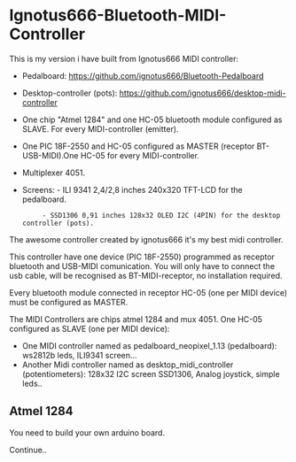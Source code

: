 # Ignotus666-Bluetooth-MIDI-Controller
This is my version i have built from Ignotus666 MIDI controller:
 - Pedalboard: https://github.com/ignotus666/Bluetooth-Pedalboard
 - Desktop-controller (pots): https://github.com/ignotus666/desktop-midi-controller


 - One chip "Atmel 1284" and one HC-05 bluetooth module configured as SLAVE. For every MIDI-controller (emitter).
 - One PIC 18F-2550 and HC-05 configured as MASTER (receptor BT-USB-MIDI).One HC-05 for every MIDI-controller.
 - Multiplexer 4051.
 - Screens: - ILI 9341 2,4/2,8 inches 240x320 TFT-LCD for the pedalboard.

            - SSD1306 0,91 inches 128x32 OLED I2C (4PIN) for the desktop controller (pots).
 
The awesome controller created by ignotus666 it's my best midi controller.

This controller have one device (PIC 18F-2550) programmed as receptor bluetooth and USB-MIDI comunication. You will only have to connect the usb cable, will be recognised as BT-MIDI-receptor, no installation required.


 Every bluetooth module connected in receptor HC-05 (one per MIDI device) must be configured as MASTER.

The MIDI Controllers are chips atmel 1284 and mux 4051. One HC-05 configured as SLAVE (one per MIDI device):

 - One MIDI controller named as pedalboard_neopixel_1.13 (pedalboard): ws2812b leds, ILI9341 screen... 
 - Another Midi controller named as desktop_midi_controller (potentiometers): 128x32 I2C screen SSD1306, Analog joystick, simple leds..


## Atmel 1284

You need to build your own arduino board.

Continue..